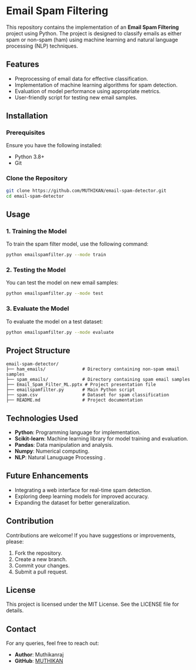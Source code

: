 # Email Spam Filtering

This repository contains the implementation of an **Email Spam Filtering** project using Python. The project is designed to classify emails as either spam or non-spam (ham) using machine learning and natural language processing (NLP) techniques.

## Features
- Preprocessing of email data for effective classification.
- Implementation of machine learning algorithms for spam detection.
- Evaluation of model performance using appropriate metrics.
- User-friendly script for testing new email samples.

## Installation

### Prerequisites
Ensure you have the following installed:
- Python 3.8+
- Git

### Clone the Repository
```bash
git clone https://github.com/MUTHIKAN/email-spam-detector.git
cd email-spam-detector
```

## Usage

### 1. Training the Model
To train the spam filter model, use the following command:
```bash
python emailspamfilter.py --mode train
```

### 2. Testing the Model
You can test the model on new email samples:
```bash
python emailspamfilter.py --mode test
```

### 3. Evaluate the Model
To evaluate the model on a test dataset:
```bash
python emailspamfilter.py --mode evaluate
```

## Project Structure
```
email-spam-detector/
├── ham_emails/              # Directory containing non-spam email samples
├── spam_emails/             # Directory containing spam email samples
├── Email_Spam_Filter_ML.pptx # Project presentation file
├── emailspamfilter.py       # Main Python script
├── spam.csv                 # Dataset for spam classification
├── README.md                # Project documentation
```

## Technologies Used
- **Python**: Programming language for implementation.
- **Scikit-learn**: Machine learning library for model training and evaluation.
- **Pandas**: Data manipulation and analysis.
- **Numpy**: Numerical computing.
- **NLP**: Natural Lanuguage Processing .

## Future Enhancements
- Integrating a web interface for real-time spam detection.
- Exploring deep learning models for improved accuracy.
- Expanding the dataset for better generalization.

## Contribution
Contributions are welcome! If you have suggestions or improvements, please:
1. Fork the repository.
2. Create a new branch.
3. Commit your changes.
4. Submit a pull request.

## License
This project is licensed under the MIT License. See the LICENSE file for details.

## Contact
For any queries, feel free to reach out:
- **Author**: Muthikanraj
- **GitHub**: [MUTHIKAN](https://github.com/MUTHIKAN)
